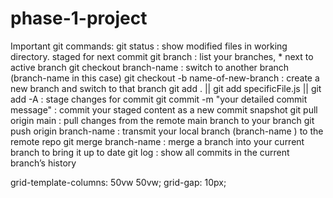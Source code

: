 # phase-1-project
Important git commands:
git status : show modified files in working directory. staged for next commit
git branch : list your branches, * next to active branch
git checkout branch-name : switch to another branch (branch-name in this case)
git checkout -b name-of-new-branch : create a new branch and switch to that branch
git add . || git add specificFile.js || git add -A : stage changes for commit
git commit -m "your detailed commit message" : commit your staged content as a new commit snapshot
git pull origin main : pull changes from the remote main branch to your branch
git push origin branch-name : transmit your local branch (branch-name ) to the remote repo
git merge branch-name : merge a branch into your current branch to bring it up to date
git log : show all commits in the current branch’s history


 grid-template-columns: 50vw 50vw;
    grid-gap: 10px;